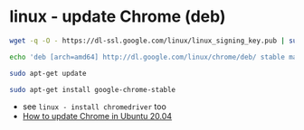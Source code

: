 # linux - update Chrome (deb)

```bash
wget -q -O - https://dl-ssl.google.com/linux/linux_signing_key.pub | sudo apt-key add -
```

```bash
echo 'deb [arch=amd64] http://dl.google.com/linux/chrome/deb/ stable main' | sudo tee /etc/apt/sources.list.d/google-chrome.list
```

```bash
sudo apt-get update
```

```bash
sudo apt-get install google-chrome-stable
```

- see `linux - install chromedriver` too
- [How to update Chrome in Ubuntu 20.04](https://askubuntu.com/a/1276010)
